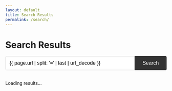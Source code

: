 ```yaml
---
layout: default
title: Search Results
permalink: /search/
---
```


<div class="search-results">
  <h1>Search Results</h1>
  
  <div id="search-container">
    <form action="{{ '/search/' | relative_url }}" method="get">
      <input type="text" id="search-input" name="q" placeholder="Search..." value="{{ page.url | split: '=' | last | url_decode }}">
      <button type="submit">Search</button>
    </form>
  </div>
  
  <div id="results-container">
    <p>Loading results...</p>
  </div>
</div>

<script src="https://cdn.jsdelivr.net/npm/simple-jekyll-search@1.10.0/dest/simple-jekyll-search.min.js"></script>
<script>
document.addEventListener('DOMContentLoaded', function() {
  // Get the query parameter
  const urlParams = new URLSearchParams(window.location.search);
  const query = urlParams.get('q');
  
  if (query) {
    document.getElementById('search-input').value = query;
    
    // Initialize Simple Jekyll Search
    SimpleJekyllSearch({
      searchInput: document.getElementById('search-input'),
      resultsContainer: document.getElementById('results-container'),
      json: '{{ "/search.json" | relative_url }}',
      searchResultTemplate: '<div class="search-result-item"><h2><a href="{url}">{title}</a></h2><p>{date}</p><p>{content}</p></div>',
      noResultsText: 'No results found',
      limit: 10,
      fuzzy: false,
      exclude: ['Welcome']
    });
    
    // Trigger a search with the query
    const event = new Event('input', {
      bubbles: true,
      cancelable: true,
    });
    document.getElementById('search-input').dispatchEvent(event);
  } else {
    document.getElementById('results-container').innerHTML = '<p>Please enter a search term</p>';
  }
});
</script>

<style>
  .search-results {
    margin-bottom: 2rem;
  }
  
  #search-container {
    margin-bottom: 2rem;
  }
  
  #search-container form {
    display: flex;
    max-width: 600px;
  }
  
  #search-input {
    flex: 1;
    padding: 0.75rem;
    border: 1px solid #ddd;
    border-radius: 4px 0 0 4px;
    font-size: 1rem;
  }
  
  #search-container button {
    background-color: #333333;
    color: white;
    border: none;
    padding: 0.75rem 1.5rem;
    border-radius: 0 4px 4px 0;
    font-size: 1rem;
    cursor: pointer;
    transition: background-color 0.3s ease;
    white-space: nowrap;
    min-width: 100px;
  }
  
  #search-container button:hover {
    background-color: #666666;
  }
  
  .search-result-item {
    margin-bottom: 2rem;
    padding-bottom: 1rem;
    border-bottom: 1px solid #eee;
  }
  
  .search-result-item h2 {
    margin-bottom: 0.5rem;
  }
  
  .search-result-item h2 a {
    color: #007bff;
    text-decoration: none;
  }
  
  .search-result-item h2 a:hover {
    text-decoration: underline;
  }
  
  .search-result-item p {
    margin-bottom: 0.5rem;
    color: #666;
  }
</style>
